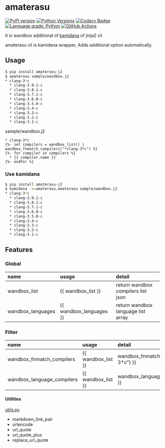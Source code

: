 # amaterasu

[![PyPI version](https://badge.fury.io/py/amaterasu-j2.svg)](https://badge.fury.io/py/amaterasu-j2)
[![Python Versions](https://img.shields.io/pypi/pyversions/amaterasu_j2.svg)](https://pypi.org/project/amaterasu-j2/)
[![Codacy Badge](https://api.codacy.com/project/badge/Grade/2ff3eb34b617416c97f590b45b5e82fe)](https://app.codacy.com/manual/srz-zumix/amaterasu?utm_source=github.com&utm_medium=referral&utm_content=srz-zumix/amaterasu&utm_campaign=Badge_Grade_Settings)
[![Language grade: Python](https://img.shields.io/lgtm/grade/python/g/srz-zumix/amaterasu.svg?logo=lgtm&logoWidth=18)](https://lgtm.com/projects/g/srz-zumix/amaterasu/context:python)
[![GitHub Actions](https://github.com/srz-zumix/amaterasu/actions/workflows/main.yml/badge.svg)](https://github.com/srz-zumix/amaterasu/actions/workflows/main.yml)

It is wandbox additional of [kamidana][] of jinja2 cli

amaterasu cli is kamidana wrapper, Adds additional option automatically.

## Usage

```sh
$ pip install amaterasu-j2
$ amaterasu sample/wandbox.j2
* clang-3*c
  * clang-3.9.1-c
  * clang-3.8.1-c
  * clang-3.7.1-c
  * clang-3.6.0-c
  * clang-3.5.0-c
  * clang-3.4-c
  * clang-3.3-c
  * clang-3.2-c
  * clang-3.1-c
```

sample/wandbox.j2

```j2
* clang-3*c
{%- set compilers = wandbox_list() | wandbox_fnmatch_compilers("*clang-3*c") %}
{%- for compiler in compilers %}
  * {{ compiler.name }}
{%- endfor %}
```

### Use kamidana

```sh
$ pip install amaterasu-j2
$ kamidana -a=amaterasu.amaterasu sample/wandbox.j2
* clang-3*c
  * clang-3.9.1-c
  * clang-3.8.1-c
  * clang-3.7.1-c
  * clang-3.6.0-c
  * clang-3.5.0-c
  * clang-3.4-c
  * clang-3.3-c
  * clang-3.2-c
  * clang-3.1-c
```

## Features

### Global

|name|usage|detail|
|:--|:--|:--|
|wandbox_list| {{ wandbox_list }} | return wandbox compilers list json|
|wandbox_languages| {{ wandbox_languages }} | return wandbox language list array|

### Filter

|name|usage|detail|
|:--|:--|:--|
|wandbox_fnmatch_compilers| {{ wandbox_list }} | wandbox_fnmatch_compilers("clang-3*c") }}|filter compiler name by fnmatch|
|wandbox_language_compilers| {{ wandbox_list }} | wandbox_language_compilers("C++") }}|filter by language|

#### Utilities

[utils.py](./amaterasu/utils.py)

* markdown_link_pair
* urlencode
* url_quote
* url_quote_plus
* replace_url_quote

[kamidana]:https://github.com/podhmo/kamidana
